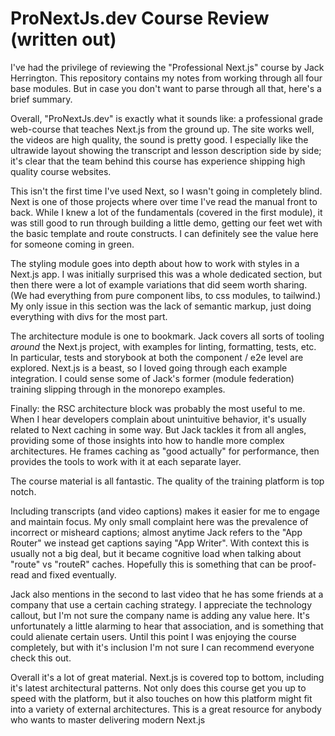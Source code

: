 # ProNextJs.dev Course Review (written out)

I've had the privilege of reviewing the "Professional Next.js" course by Jack Herrington. This repository contains my notes from working through all four base modules. But in case you don't want to parse through all that, here's a brief summary.

Overall, "ProNextJs.dev" is exactly what it sounds like: a professional grade web-course that teaches Next.js from the ground up. The site works well, the videos are high quality, the sound is pretty good. I especially like the ultrawide layout showing the transcript and lesson description side by side; it's clear that the team behind this course has experience shipping high quality course websites.

This isn't the first time I've used Next, so I wasn't going in completely blind. Next is one of those projects where over time I've read the manual front to back. While I knew a lot of the fundamentals (covered in the first module), it was still good to run through building a little demo, getting our feet wet with the basic template and route constructs. I can definitely see the value here for someone coming in green.

The styling module goes into depth about how to work with styles in a Next.js app. I was initially surprised this was a whole dedicated section, but then there were a lot of example variations that did seem worth sharing. (We had everything from pure component libs, to css modules, to tailwind.) My only issue in this section was the lack of semantic markup, just doing everything with divs for the most part.

The architecture module is one to bookmark. Jack covers all sorts of tooling _around_ the Next.js project, with examples for linting, formatting, tests, etc. In particular, tests and storybook at both the component / e2e level are explored. Next.js is a beast, so I loved going through each example integration. I could sense some of Jack's former (module federation) training slipping through in the monorepo examples.

Finally: the RSC architecture block was probably the most useful to me. When I hear developers complain about unintuitive behavior, it's usually related to Next caching in some way. But Jack tackles it from all angles, providing some of those insights into how to handle more complex architectures. He frames caching as "good actually" for performance, then provides the tools to work with it at each separate layer.

The course material is all fantastic. The quality of the training platform is top notch.

Including transcripts (and video captions) makes it easier for me to engage and maintain focus. My only small complaint here was the prevalence of incorrect or misheard captions; almost anytime Jack refers to the "App Router" we instead get captions saying "App Writer". With context this is usually not a big deal, but it became cognitive load when talking about "route" vs "routeR" caches. Hopefully this is something that can be proof-read and fixed eventually.

Jack also mentions in the second to last video that he has some friends at a company that use a certain caching strategy. I appreciate the technology callout, but I'm not sure the company name is adding any value here. It's unfortunately a little alarming to hear that association, and is something that could alienate certain users. Until this point I was enjoying the course completely, but with it's inclusion I'm not sure I can recommend everyone check this out.

Overall it's a lot of great material. Next.js is covered top to bottom, including it's latest architectural patterns. Not only does this course get you up to speed with the platform, but it also touches on how this platform might fit into a variety of external architectures. This is a great resource for anybody who wants to master delivering modern Next.js
